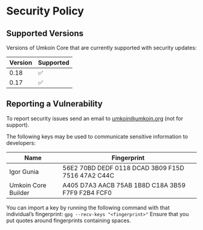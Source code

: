 # Security Policy

## Supported Versions

Versions of Umkoin Core that are currently supported with security updates:

| Version | Supported          |
| ------- | ------------------ |
| 0.18    | :white_check_mark: |
| 0.17    | :white_check_mark: |

## Reporting a Vulnerability

To report security issues send an email to umkoin@umkoin.org (not for support).

The following keys may be used to communicate sensitive information to developers:

| Name | Fingerprint |
|------|-------------|
| Igor Gunia | 56E2 70BD DEDF 0118 DCAD 3B09 F15D 7516 47A2 C44C |
| Umkoin Core Builder | A405 D7A3 AACB 75AB 1B8D C18A 3B59 F7F9 F2B4 FCF0 |

You can import a key by running the following command with that individual’s fingerprint: `gpg --recv-keys "<fingerprint>"` Ensure that you put quotes around fingerprints containing spaces.
